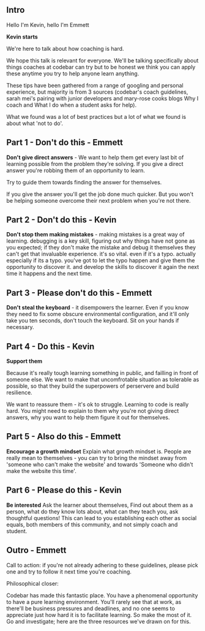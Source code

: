 ## Intro
Hello I'm Kevin, hello I'm Emmett

__Kevin starts__

We're here to talk about how coaching is hard.

We hope this talk is relevant for everyone. We'll be talking specifically about things coaches at codebar can try but to be honest we think you can apply these anytime you try to help anyone learn anything. 

These tips have been gathered from a range of googling and personal experience, but majority is from 3 sources (codebar's coach guidelines, sarah mei's pairing with junior developers and mary-rose cooks blogs Why I coach and What I do when a student asks for help). 

What we found was a lot of best practices but a lot of what we found is about what 'not to do'.

## Part 1 - Don't do this - Emmett

**Don't give direct answers** - We want to help them get every last bit of learning possible from the problem they're solving. If you give a direct answer you're robbing them of an opportunity to learn.

Try to guide them towards finding the answer for themselves.

If you give the answer you'll get the job done much quicker. But you won't be helping someone overcome their next problem when you're not there.

## Part 2 - Don't do this - Kevin

**Don't stop them making mistakes** -  making mistakes is a great way of learning. debugging is a key skill, figuring out why things have not gone as you expected; if they don't make the mistake and debug it themselves they can't get that invaluable experience. it's so vital. even if it's a typo. actually especially if its a typo. you've got to let the typo happen and give them the opportunity to discover it. and develop the skills to discover it again the next time it happens and the next time.

## Part 3 - Please don't do this - Emmett

**Don't steal the keyboard** - it disempowers the learner. Even if you know they need to fix some obscure environmental configuration, and it'll only take you ten seconds, don't touch the keyboard. Sit on your hands if necessary.

## Part 4 - Do this - Kevin

**Support them**

Because it's really tough learning something in public, and failling in front of someone else. We want to make that uncomfrotable situation as tolerable as possible, so that they build the superpowers of perservere and build resilience.

We want to reassure them - it's ok to struggle. Learning to code is really hard. You might need to explain to them why you're not giving direct answers, why you want to help them figure it out for themselves.

## Part 5 - Also do this - Emmett

**Encourage a growth mindset**
Explain what growth mindset is.
People are really mean to themselves - you can try to bring the mindset away from 'someone who can't make the website' and towards 'Someone who didn't make the website this time'.

## Part 6 - Please do this - Kevin

**Be interested**
Ask the learner about themselves,
Find out about them as a person, what do they know lots about,  what can they teach you, ask thoughtful questions!  This can lead to you establishing each other as social equals, both members of this community, and not simply coach and student.

## Outro - Emmett

Call to action: if you're not already adhering to these guidelines, please pick one and try to follow it next time you're coaching.

Philosophical closer:

Codebar has made this fantastic place. You have a phenomenal opportunity to have a pure learning environment. You'll rarely see that at work, as there'll be business pressures and deadlines, and no one seems to appreciate just how hard it is to facilitate learning. So make the most of it. Go and investigate; here are the three resources we've drawn on for this.
